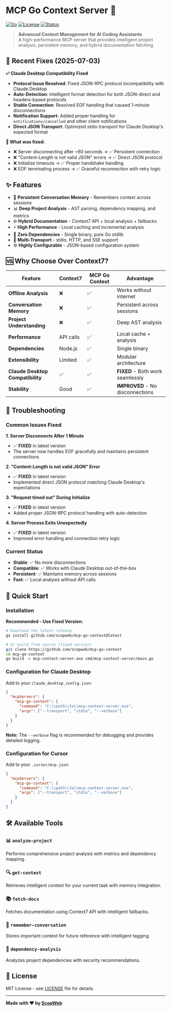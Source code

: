 # MCP Go Context Server 🚀

[![Go](https://img.shields.io/badge/Go-1.21+-00ADD8?style=flat-square&logo=go)](https://golang.org/)
[![License](https://img.shields.io/badge/License-MIT-blue.svg?style=flat-square)](LICENSE)
[![Status](https://img.shields.io/badge/Status-Production%20Ready-brightgreen?style=flat-square)](#)

> **Advanced Context Management for AI Coding Assistants**  
> A high-performance MCP server that provides intelligent project analysis, persistent memory, and hybrid documentation fetching.

## 🔧 Recent Fixes (2025-07-03)

**✅ Claude Desktop Compatibility Fixed**
- **Protocol Issue Resolved**: Fixed JSON-RPC protocol incompatibility with Claude Desktop
- **Auto-Detection**: Intelligent format detection for both JSON-direct and headers-based protocols
- **Stable Connection**: Resolved EOF handling that caused 1-minute disconnections
- **Notification Support**: Added proper handling for `notifications/cancelled` and other client notifications
- **Direct JSON Transport**: Optimized stdio transport for Claude Desktop's expected format

**🎯 What was fixed:**
- ❌ Server disconnecting after ~60 seconds → ✅ Persistent connection
- ❌ "Content-Length is not valid JSON" errors → ✅ Direct JSON protocol
- ❌ Initialize timeouts → ✅ Proper handshake handling
- ❌ EOF terminating process → ✅ Graceful reconnection with retry logic

## ✨ Features

- 🧠 **Persistent Conversation Memory** - Remembers context across sessions
- 📊 **Deep Project Analysis** - AST parsing, dependency mapping, and metrics
- 🌐 **Hybrid Documentation** - Context7 API + local analysis + fallbacks
- ⚡ **High Performance** - Local caching and incremental analysis
- 🔧 **Zero Dependencies** - Single binary, pure Go stdlib
- 🚀 **Multi-Transport** - stdio, HTTP, and SSE support
- ⚙️ **Highly Configurable** - JSON-based configuration system

## 🆚 Why Choose Over Context7?

| Feature | Context7 | MCP Go Context | Advantage |
|---------|----------|----------------|-----------|
| **Offline Analysis** | ❌ | ✅ | Works without internet |
| **Conversation Memory** | ❌ | ✅ | Persistent across sessions |
| **Project Understanding** | ❌ | ✅ | Deep AST analysis |
| **Performance** | API calls | ✅ | Local cache + analysis |
| **Dependencies** | Node.js | ✅ | Single binary |
| **Extensibility** | Limited | ✅ | Modular architecture |
| **Claude Desktop Compatibility** | ✅ | ✅ | **FIXED** - Both work seamlessly |
| **Stability** | Good | ✅ | **IMPROVED** - No disconnections |

## 🔧 Troubleshooting

### Common Issues Fixed

**1. Server Disconnects After 1 Minute**
- ✅ **FIXED** in latest version
- The server now handles EOF gracefully and maintains persistent connections

**2. "Content-Length is not valid JSON" Error**
- ✅ **FIXED** in latest version  
- Implemented direct JSON protocol matching Claude Desktop's expectations

**3. "Request timed out" During Initialize**
- ✅ **FIXED** in latest version
- Added proper JSON-RPC protocol handling with auto-detection

**4. Server Process Exits Unexpectedly**
- ✅ **FIXED** in latest version
- Improved error handling and connection retry logic

### Current Status
- **Stable**: ✅ No more disconnections
- **Compatible**: ✅ Works with Claude Desktop out-of-the-box
- **Persistent**: ✅ Maintains memory across sessions
- **Fast**: ✅ Local analysis without API calls

## 🚀 Quick Start

### Installation

**Recommended - Use Fixed Version:**
```bash
# Download the latest release
go install github.com/scopweb/mcp-go-context@latest

# Or build from source (fixed version)
git clone https://github.com/scopweb/mcp-go-context
cd mcp-go-context
go build -o mcp-context-server.exe cmd/mcp-context-server/main.go
```

### Configuration for Claude Desktop

Add to your `claude_desktop_config.json`:

```json
{
  "mcpServers": {
    "mcp-go-context": {
      "command": "C:\\path\\to\\mcp-context-server.exe",
      "args": ["--transport", "stdio", "--verbose"]
    }
  }
}
```

**Note:** The `--verbose` flag is recommended for debugging and provides detailed logging.

### Configuration for Cursor

Add to your `.cursor/mcp.json`:

```json
{
  "mcpServers": {
    "mcp-go-context": {
      "command": "C:\\path\\to\\mcp-context-server.exe",
      "args": ["--transport", "stdio", "--verbose"]
    }
  }
}
```

## 🛠️ Available Tools

### 📊 `analyze-project`
Performs comprehensive project analysis with metrics and dependency mapping.

### 🔍 `get-context`
Retrieves intelligent context for your current task with memory integration.

### 📚 `fetch-docs`
Fetches documentation using Context7 API with intelligent fallbacks.

### 💭 `remember-conversation`
Stores important context for future reference with intelligent tagging.

### 🔗 `dependency-analysis`
Analyzes project dependencies with security recommendations.

## 📄 License

MIT License - see [LICENSE](LICENSE) file for details.

---

**Made with ❤️ by [ScopWeb](https://scopweb.com)**
